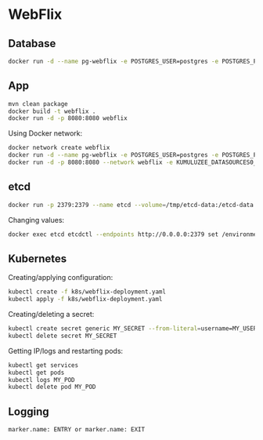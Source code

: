 # WebFlix

## Database

```bash
docker run -d --name pg-webflix -e POSTGRES_USER=postgres -e POSTGRES_PASSWORD=postgres -e POSTGRES_DB=webflix -p 5432:5432 postgres:13
```

## App

```bash
mvn clean package
docker build -t webflix .
docker run -d -p 8080:8080 webflix
```

Using Docker network:

```bash
docker network create webflix
docker run -d --name pg-webflix -e POSTGRES_USER=postgres -e POSTGRES_PASSWORD=postgres -e POSTGRES_DB=webflix -p 5432:5432 --network webflix postgres:13
docker run -d -p 8080:8080 --network webflix -e KUMULUZEE_DATASOURCES0_CONNECTIONURL=jdbc:postgresql://pg-webflix:5432/webflix webflix
```

## etcd

```bash
docker run -p 2379:2379 --name etcd --volume=/tmp/etcd-data:/etcd-data quay.io/coreos/etcd:latest /usr/local/bin/etcd --name my-etcd-1 --data-dir /etcd-data --listen-client-urls http://0.0.0.0:2379 --advertise-client-urls http://0.0.0.0:2379 --listen-peer-urls http://0.0.0.0:2380 --initial-advertise-peer-urls http://0.0.0.0:2380 --initial-cluster my-etcd-1=http://0.0.0.0:2380 --initial-cluster-token my-etcd-token --initial-cluster-state new --auto-compaction-retention 1 -cors="*"
```

Changing values:

```bash
docker exec etcd etcdctl --endpoints http://0.0.0.0:2379 set /environments/dev/services/webflix-service/1.0.0/config/rest-config/maintenance-mode true
```

## Kubernetes

Creating/applying configuration:

```bash
kubectl create -f k8s/webflix-deployment.yaml
kubectl apply -f k8s/webflix-deployment.yaml
```

Creating/deleting a secret:

```bash
kubectl create secret generic MY_SECRET --from-literal=username=MY_USERNAME --from-literal=password=MY_PASSWORD --from-literal=url=jdbc:postgresql://MY_URL:5432/video-metadata
kubectl delete secret MY_SECRET
```

Getting IP/logs and restarting pods:

```bash
kubectl get services
kubectl get pods
kubectl logs MY_POD
kubectl delete pod MY_POD
```

## Logging 

```
marker.name: ENTRY or marker.name: EXIT
```